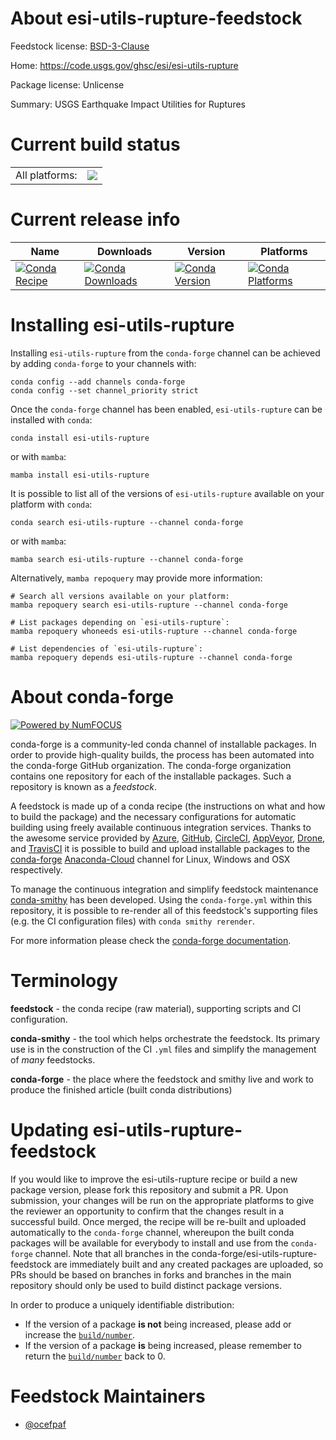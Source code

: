 About esi-utils-rupture-feedstock
=================================

Feedstock license: [BSD-3-Clause](https://github.com/conda-forge/esi-utils-rupture-feedstock/blob/main/LICENSE.txt)

Home: https://code.usgs.gov/ghsc/esi/esi-utils-rupture

Package license: Unlicense

Summary: USGS Earthquake Impact Utilities for Ruptures

Current build status
====================


<table><tr><td>All platforms:</td>
    <td>
      <a href="https://dev.azure.com/conda-forge/feedstock-builds/_build/latest?definitionId=18026&branchName=main">
        <img src="https://dev.azure.com/conda-forge/feedstock-builds/_apis/build/status/esi-utils-rupture-feedstock?branchName=main">
      </a>
    </td>
  </tr>
</table>

Current release info
====================

| Name | Downloads | Version | Platforms |
| --- | --- | --- | --- |
| [![Conda Recipe](https://img.shields.io/badge/recipe-esi--utils--rupture-green.svg)](https://anaconda.org/conda-forge/esi-utils-rupture) | [![Conda Downloads](https://img.shields.io/conda/dn/conda-forge/esi-utils-rupture.svg)](https://anaconda.org/conda-forge/esi-utils-rupture) | [![Conda Version](https://img.shields.io/conda/vn/conda-forge/esi-utils-rupture.svg)](https://anaconda.org/conda-forge/esi-utils-rupture) | [![Conda Platforms](https://img.shields.io/conda/pn/conda-forge/esi-utils-rupture.svg)](https://anaconda.org/conda-forge/esi-utils-rupture) |

Installing esi-utils-rupture
============================

Installing `esi-utils-rupture` from the `conda-forge` channel can be achieved by adding `conda-forge` to your channels with:

```
conda config --add channels conda-forge
conda config --set channel_priority strict
```

Once the `conda-forge` channel has been enabled, `esi-utils-rupture` can be installed with `conda`:

```
conda install esi-utils-rupture
```

or with `mamba`:

```
mamba install esi-utils-rupture
```

It is possible to list all of the versions of `esi-utils-rupture` available on your platform with `conda`:

```
conda search esi-utils-rupture --channel conda-forge
```

or with `mamba`:

```
mamba search esi-utils-rupture --channel conda-forge
```

Alternatively, `mamba repoquery` may provide more information:

```
# Search all versions available on your platform:
mamba repoquery search esi-utils-rupture --channel conda-forge

# List packages depending on `esi-utils-rupture`:
mamba repoquery whoneeds esi-utils-rupture --channel conda-forge

# List dependencies of `esi-utils-rupture`:
mamba repoquery depends esi-utils-rupture --channel conda-forge
```


About conda-forge
=================

[![Powered by
NumFOCUS](https://img.shields.io/badge/powered%20by-NumFOCUS-orange.svg?style=flat&colorA=E1523D&colorB=007D8A)](https://numfocus.org)

conda-forge is a community-led conda channel of installable packages.
In order to provide high-quality builds, the process has been automated into the
conda-forge GitHub organization. The conda-forge organization contains one repository
for each of the installable packages. Such a repository is known as a *feedstock*.

A feedstock is made up of a conda recipe (the instructions on what and how to build
the package) and the necessary configurations for automatic building using freely
available continuous integration services. Thanks to the awesome service provided by
[Azure](https://azure.microsoft.com/en-us/services/devops/), [GitHub](https://github.com/),
[CircleCI](https://circleci.com/), [AppVeyor](https://www.appveyor.com/),
[Drone](https://cloud.drone.io/welcome), and [TravisCI](https://travis-ci.com/)
it is possible to build and upload installable packages to the
[conda-forge](https://anaconda.org/conda-forge) [Anaconda-Cloud](https://anaconda.org/)
channel for Linux, Windows and OSX respectively.

To manage the continuous integration and simplify feedstock maintenance
[conda-smithy](https://github.com/conda-forge/conda-smithy) has been developed.
Using the ``conda-forge.yml`` within this repository, it is possible to re-render all of
this feedstock's supporting files (e.g. the CI configuration files) with ``conda smithy rerender``.

For more information please check the [conda-forge documentation](https://conda-forge.org/docs/).

Terminology
===========

**feedstock** - the conda recipe (raw material), supporting scripts and CI configuration.

**conda-smithy** - the tool which helps orchestrate the feedstock.
                   Its primary use is in the construction of the CI ``.yml`` files
                   and simplify the management of *many* feedstocks.

**conda-forge** - the place where the feedstock and smithy live and work to
                  produce the finished article (built conda distributions)


Updating esi-utils-rupture-feedstock
====================================

If you would like to improve the esi-utils-rupture recipe or build a new
package version, please fork this repository and submit a PR. Upon submission,
your changes will be run on the appropriate platforms to give the reviewer an
opportunity to confirm that the changes result in a successful build. Once
merged, the recipe will be re-built and uploaded automatically to the
`conda-forge` channel, whereupon the built conda packages will be available for
everybody to install and use from the `conda-forge` channel.
Note that all branches in the conda-forge/esi-utils-rupture-feedstock are
immediately built and any created packages are uploaded, so PRs should be based
on branches in forks and branches in the main repository should only be used to
build distinct package versions.

In order to produce a uniquely identifiable distribution:
 * If the version of a package **is not** being increased, please add or increase
   the [``build/number``](https://docs.conda.io/projects/conda-build/en/latest/resources/define-metadata.html#build-number-and-string).
 * If the version of a package **is** being increased, please remember to return
   the [``build/number``](https://docs.conda.io/projects/conda-build/en/latest/resources/define-metadata.html#build-number-and-string)
   back to 0.

Feedstock Maintainers
=====================

* [@ocefpaf](https://github.com/ocefpaf/)

